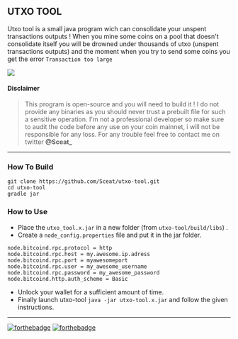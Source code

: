 ## UTXO TOOL

Utxo tool is a small java program wich can consolidate your unspent transactions outputs ! When you mine some coins on a pool that doesn't consolidate itself you will be drowned under thousands of utxo (unspent transactions outputs) and the moment when you try to send some coins you get the error ```Transaction too large```

![](https://i.imgur.com/aBIT0ue.png)

#### Disclaimer
>This program is open-source and you will need to build it ! I do not provide any binaries as you should never trust a prebuilt file for such a sensitive operation. I'm not a professional developer so make sure to audit the code before any use on your coin mainnet, i will not be responsible for any loss. For any trouble feel free to contact me on twitter **@Sceat_**

---

### How To Build

```
git clone https://github.com/Sceat/utxo-tool.git
cd utxo-tool
gradle jar
``` 

### How to Use

- Place the ```utxo_tool.x.jar``` in a new folder (from ```utxo-tool/build/libs```) .
- Create a ```node_config.properties``` file and put it in the jar folder.
```
node.bitcoind.rpc.protocol = http
node.bitcoind.rpc.host = my.awesome.ip.adress
node.bitcoind.rpc.port = myawesomeport
node.bitcoind.rpc.user = my_awesome_username
node.bitcoind.rpc.password = my_awesome_password
node.bitcoind.http.auth_scheme = Basic
```
- Unlock your wallet for a sufficient amount of time.
- Finally launch utxo-tool ```java -jar utxo-tool.x.jar``` and follow the given instructions.

---

[![forthebadge](http://forthebadge.com/images/badges/pretty-risque.svg)](http://forthebadge.com)
[![forthebadge](http://forthebadge.com/images/badges/certified-snoop-lion.svg)](http://forthebadge.com)